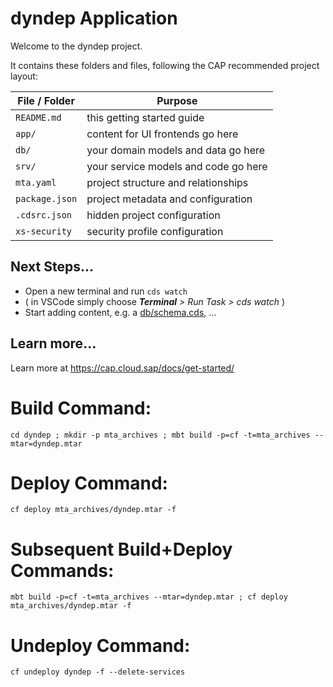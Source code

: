 # dyndep Application

Welcome to the dyndep project.

It contains these folders and files, following the CAP recommended project layout:

File / Folder | Purpose
---------|----------
`README.md` | this getting started guide
`app/` | content for UI frontends go here
`db/` | your domain models and data go here
`srv/` | your service models and code go here
`mta.yaml` | project structure and relationships
`package.json` | project metadata and configuration
`.cdsrc.json` | hidden project configuration
`xs-security` | security profile configuration


## Next Steps...

- Open a new terminal and run  `cds watch`
- ( in VSCode simply choose _**Terminal** > Run Task > cds watch_ )
- Start adding content, e.g. a [db/schema.cds](db/schema.cds), ...


## Learn more...

Learn more at https://cap.cloud.sap/docs/get-started/

# Build Command:
```
cd dyndep ; mkdir -p mta_archives ; mbt build -p=cf -t=mta_archives --mtar=dyndep.mtar
```

# Deploy Command:
```
cf deploy mta_archives/dyndep.mtar -f
```

# Subsequent Build+Deploy Commands:
```
mbt build -p=cf -t=mta_archives --mtar=dyndep.mtar ; cf deploy mta_archives/dyndep.mtar -f
```

# Undeploy Command:
```
cf undeploy dyndep -f --delete-services
```
